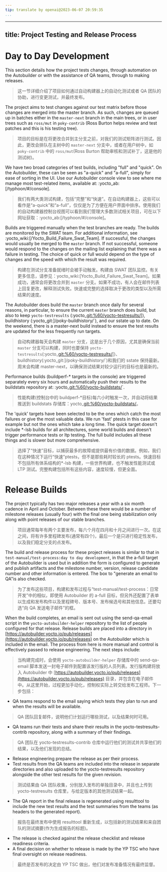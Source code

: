 ```yaml
---
tip: translate by openai@2023-06-07 20:59:35
...
```

---
title: Project Testing and Release Process
------------------------------------------

# Day to Day Development

This section details how the project tests changes, through automation on the Autobuilder or with the assistance of QA teams, through to making releases.

> 这一节详细介绍了项目如何通过自动构建器上的自动化测试或者 QA 团队的协助，进行变更测试，并最终发布。

The project aims to test changes against our test matrix before those changes are merged into the master branch. As such, changes are queued up in batches either in the `master-next` branch in the main trees, or in user trees such as `ross/mut` in `poky-contrib` (Ross Burton helps review and test patches and this is his testing tree).

> 项目的目标是在将更改合并到主分支之前，对我们的测试矩阵进行测试。因此，更改会排队在主树中的 `master-next` 分支中，或者在用户树中，如 `poky-contrib` 中的 `ross/mut`(Ross Burton 帮助审核和测试补丁，这是他的测试树)。

We have two broad categories of test builds, including \"full\" and \"quick\". On the Autobuilder, these can be seen as \"a-quick\" and \"a-full\", simply for ease of sorting in the UI. Use our Autobuilder console view to see where me manage most test-related items, available at: :yocto_ab:[/typhoon/#/console].

> 我们有两大类测试构建，包括“完整”和“快速”。在自动构建器上，这些可以看作是“a-quick”和“a-full”，仅仅是为了方便在用户界面中排序。使用我们的自动构建器控制台视图可以看到我们管理大多数测试相关项目，可在以下网址获取：:yocto_ab:[/typhoon/#/console]。

Builds are triggered manually when the test branches are ready. The builds are monitored by the SWAT team. For additional information, see :yocto_wiki:[/Yocto_Build_Failure_Swat_Team]. If successful, the changes would usually be merged to the `master` branch. If not successful, someone would respond to the changes on the mailing list explaining that there was a failure in testing. The choice of quick or full would depend on the type of changes and the speed with which the result was required.

> 构建在测试分支准备就绪时会被手动触发。构建由 SWAT 团队监控。有关更多信息，请参见：yocto_wiki:[Yocto_Build_Failure_Swat_Team]。如果成功，通常会将更改合并到 `master` 分支。如果不成功，有人会在邮件列表上回复更改，解释测试失败。快速或完整的选择取决于更改的类型以及所需结果的速度。

The Autobuilder does build the `master` branch once daily for several reasons, in particular, to ensure the current `master` branch does build, but also to keep `yocto-testresults` (:yocto_[git:%60/yocto-testresults/](git:%60/yocto-testresults/)[), buildhistory (:yocto_git:]/poky-buildhistory/\`), and our sstate up to date. On the weekend, there is a master-next build instead to ensure the test results are updated for the less frequently run targets.

> 自动构建器每天会构建 `master` 分支，这是出于几个原因，尤其是确保当前 `master` 分支可以构建，同时也要保持 `yocto-testresults`(:yocto_[git:%60/yocto-testresults/](git:%60/yocto-testresults/)[)、buildhistory(:yocto_git:]/poky-buildhistory/\`)和我们的 sstate 保持最新。周末会构建 master-next，以确保测试结果对较少运行的目标也是最新的。

Performance builds (buildperf-\* targets in the console) are triggered separately every six hours and automatically push their results to the buildstats repository at: :yocto_[git:%60/yocto-buildstats/](git:%60/yocto-buildstats/)\`.

> 性能构建(控制台中的 buildperf-*目标)每六小时触发一次，并自动将结果推送到 buildstats 存储库：yocto_[git:%60/yocto-buildstats/](git:%60/yocto-buildstats/)。

The \'quick\' targets have been selected to be the ones which catch the most failures or give the most valuable data. We run \'fast\' ptests in this case for example but not the ones which take a long time. The quick target doesn\'t include \*-lsb builds for all architectures, some world builds and doesn\'t trigger performance tests or ltp testing. The full build includes all these things and is slower but more comprehensive.

> 选择了“快速”目标，以捕获最多的故障或提供最有价值的数据。例如，我们在这种情况下运行“快速”ptests，但不是那些耗时较长的 ptests。快速目标不包括所有体系结构的\*-lsb 构建，一些世界构建，也不触发性能测试或 LTP 测试。完整构建包括所有这些内容，速度较慢，但更全面。

# Release Builds

The project typically has two major releases a year with a six month cadence in April and October. Between these there would be a number of milestone releases (usually four) with the final one being stabilization only along with point releases of our stable branches.

> 项目通常每年有两个主要发布，每六个月在四月和十月之间进行一次。在这之间，将有许多里程碑发布(通常有四个)，最后一个是只进行稳定性发布，以及我们稳定分支的点发布。

The build and release process for these project releases is similar to that in `test-manual/test-process:day to day development`, in that the a-full target of the Autobuilder is used but in addition the form is configured to generate and publish artifacts and the milestone number, version, release candidate number and other information is entered. The box to \"generate an email to QA\"is also checked.

> 为了发布这些项目，构建和发布过程与“test-manual/test-process：日常开发”中的相似，即使用 Autobuilder 的 a-full 目标，但另外还配置了表单以生成和发布构件以及里程碑号、版本号、发布候选号和其他信息。还要勾选“向 QA 发送电子邮件”的框。

When the build completes, an email is sent out using the send-qa-email script in the `yocto-autobuilder-helper` repository to the list of people configured for that release. Release builds are placed into a directory in [https://autobuilder.yocto.io/pub/releases](https://autobuilder.yocto.io/pub/releases) on the Autobuilder which is included in the email. The process from here is more manual and control is effectively passed to release engineering. The next steps include:

> 当构建完成时，会使用 `yocto-autobuilder-helper` 存储库中的 send-qa-email 脚本发送一封电子邮件到配置该发行版的人员列表。发行版构建将放入 Autobuilder 中 [https://autobuilder.yocto.io/pub/releases](https://autobuilder.yocto.io/pub/releases) 目录，并包含在电子邮件中。从这里开始，过程更加手动化，控制权实际上转交给发布工程师。下一步包括：

- QA teams respond to the email saying which tests they plan to run and when the results will be available.

> QA 团队回复邮件，说明他们计划运行哪些测试，以及结果何时可用。

- QA teams run their tests and share their results in the yocto-testresults-contrib repository, along with a summary of their findings.

> QA 团队在 yocto-testresults-contrib 仓库中运行他们的测试并共享他们的结果，以及他们发现的总结。

- Release engineering prepare the release as per their process.
- Test results from the QA teams are included into the release in separate directories and also uploaded to the yocto-testresults repository alongside the other test results for the given revision.

> 测试结果由 QA 团队收集，分别放入发布的单独目录中，并且也上传到 yocto-testresults 仓库里，与给定版本的其他测试结果一起。

- The QA report in the final release is regenerated using resulttool to include the new test results and the test summaries from the teams (as headers to the generated report).

> 报告在最终发布中使用 resulttool 重新生成，以包括新的测试结果和来自团队的测试摘要(作为生成报告的标题)。

- The release is checked against the release checklist and release readiness criteria.
- A final decision on whether to release is made by the YP TSC who have final oversight on release readiness.

> 最终是否发布的决定由 YP TSC 做出，他们对发布准备情况有最终监督。
